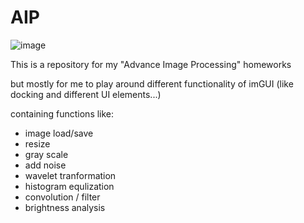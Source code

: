 # AIP
![image](https://hackmd.io/_uploads/rySgNtgPlg.png)

This is a repository for my "Advance Image Processing" homeworks

but mostly for me to play around different functionality of imGUI (like docking and different UI elements...)

containing functions like:
- image load/save
- resize
- gray scale
- add noise
- wavelet tranformation
- histogram equlization
- convolution / filter
- brightness analysis
